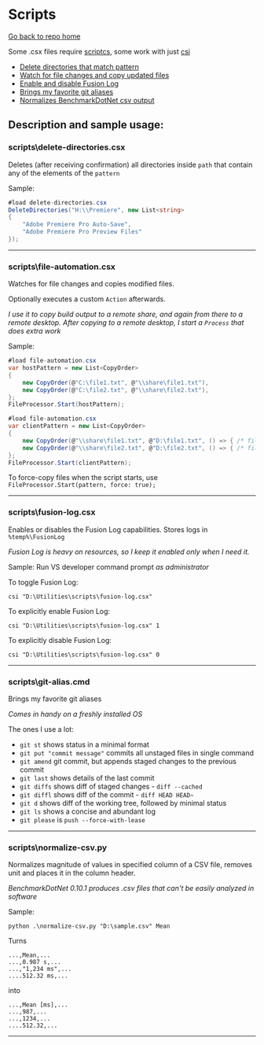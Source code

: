 # Scripts

[Go back to repo home](https://github.com/AmadeusW/utilities)

Some .csx files require [scriptcs](http://scriptcs.net/), some work with just [csi](https://msdn.microsoft.com/en-us/magazine/mt614271.aspx)

* [Delete directories that match pattern](#scriptsdelete-directoriescsx)
* [Watch for file changes and copy updated files](#scriptsfile-automationcsx)
* [Enable and disable Fusion Log](#scriptsfusion-logcsx)
* [Brings my favorite git aliases](#scriptsgit-aliascmd)
* [Normalizes BenchmarkDotNet csv output](#scriptsnormalize-csvpy)

## Description and sample usage:

### scripts\delete-directories.csx
Deletes (after receiving confirmation) all directories inside `path` that contain any of the elements of the `pattern` 

Sample:
```csharp
#load delete-directories.csx
DeleteDirectories("H:\\Premiere", new List<string>
{
    "Adobe Premiere Pro Auto-Save",
    "Adobe Premiere Pro Preview Files"
});
```

---

### scripts\file-automation.csx
Watches for file changes and copies modified files. 

Optionally executes a custom `Action` afterwards.

_I use it to copy build output to a remote share, and again from there to a remote desktop. After copying to a remote desktop, I start a `Process` that does extra work_

Sample:
```csharp
#load file-automation.csx
var hostPattern = new List<CopyOrder>
{
    new CopyOrder(@"C:\file1.txt", @"\\share\file1.txt"),
    new CopyOrder(@"C:\file2.txt", @"\\share\file2.txt"),
};
FileProcessor.Start(hostPattern);
```
```csharp
#load file-automation.csx
var clientPattern = new List<CopyOrder>
{
    new CopyOrder(@"\\share\file1.txt", @"D:\file1.txt", () => { /* file1 custom action */ }),
    new CopyOrder(@"\\share\file2.txt", @"D:\file2.txt", () => { /* file2 custom action */ }),
};
FileProcessor.Start(clientPattern);
```
To force-copy files when the script starts, use `FileProcessor.Start(pattern, force: true);` 

---

### scripts\fusion-log.csx
Enables or disables the Fusion Log capabilities.
Stores logs in `%temp%\FusionLog`

_Fusion Log is heavy on resources, so I keep it enabled only when I need it._

Sample:
Run VS developer command prompt *as administrator*

To toggle Fusion Log:
```
csi "D:\Utilities\scripts\fusion-log.csx"
```

To explicitly enable Fusion Log:
```
csi "D:\Utilities\scripts\fusion-log.csx" 1
```

To explicitly disable Fusion Log:

```
csi "D:\Utilities\scripts\fusion-log.csx" 0
```

---

### scripts\git-alias.cmd
Brings my favorite git aliases

_Comes in handy on a freshly installed OS_

The ones I use a lot:

* `git st` shows status in a minimal format
* `git put "commit message"` commits all unstaged files in single command
* `git amend` git commit, but appends staged changes to the previous commit
* `git last` shows details of the last commit
* `git diffs` shows diff of staged changes - `diff --cached`
* `git diffl` shows diff of the commit - `diff HEAD HEAD~`
* `git d` shows diff of the working tree, followed by minimal status
* `git ls` shows a concise and abundant log
* `git please` is `push --force-with-lease`

---

### scripts\normalize-csv.py
Normalizes magnitude of values in specified column of a CSV file, 
removes unit and places it in the column header.

_BenchmarkDotNet 0.10.1 produces .csv files that can't be easily analyzed in software_

Sample:
```
python .\normalize-csv.py "D:\sample.csv" Mean
```
Turns
```
...,Mean,...
...,0.987 s,...
...,"1,234 ms",...
....512.32 ms,...
```
into
```
...,Mean [ms],...
...,987,...
...,1234,...
....512.32,...
```

---
